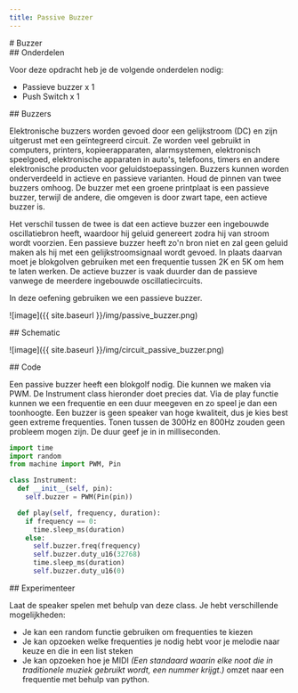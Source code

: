```yaml
---
title: Passive Buzzer
---
```


<div class="header1" id="top" markdown = "1"># Buzzer
</div>

<div class="header2" markdown = "1">## Onderdelen
</div>

Voor deze opdracht heb je de volgende onderdelen nodig:

- Passieve buzzer x 1
- Push Switch x 1

<div class="header2" markdown = "1">## Buzzers
</div>

Elektronische buzzers worden gevoed door een gelijkstroom (DC) en zijn uitgerust met een geïntegreerd circuit. Ze worden veel gebruikt in computers, printers, kopieerapparaten, alarmsystemen, elektronisch speelgoed, elektronische apparaten in auto's, telefoons, timers en andere elektronische producten voor geluidstoepassingen. Buzzers kunnen worden onderverdeeld in actieve en passieve varianten. Houd de pinnen van twee buzzers omhoog. De buzzer met een groene printplaat is een passieve buzzer, terwijl de andere, die omgeven is door zwart tape, een actieve buzzer is.

Het verschil tussen de twee is dat een actieve buzzer een ingebouwde oscillatiebron heeft, waardoor hij geluid genereert zodra hij van stroom wordt voorzien. Een passieve buzzer heeft zo'n bron niet en zal geen geluid maken als hij met een gelijkstroomsignaal wordt gevoed. In plaats daarvan moet je blokgolven gebruiken met een frequentie tussen 2K en 5K om hem te laten werken. De actieve buzzer is vaak duurder dan de passieve vanwege de meerdere ingebouwde oscillatiecircuits.

In deze oefening gebruiken we een passieve buzzer. 

![image]({{ site.baseurl }}/img/passive_buzzer.png)

<div class="header2" markdown = "1">## Schematic
</div>

![image]({{ site.baseurl }}/img/circuit_passive_buzzer.png)

<div class="header2" markdown = "1">## Code
</div>

Een passive buzzer heeft een blokgolf nodig. Die kunnen we maken via PWM. De Instrument class hieronder doet precies dat. Via de play functie kunnen we een frequentie en een duur meegeven en zo speel je dan een toonhoogte. Een buzzer is geen speaker van hoge kwaliteit, dus je kies best geen extreme frequenties. Tonen tussen de 300Hz en 800Hz zouden geen probleem mogen zijn. De duur geef je in in milliseconden.


```python
import time
import random
from machine import PWM, Pin

class Instrument:
  def __init__(self, pin):
    self.buzzer = PWM(Pin(pin))

  def play(self, frequency, duration):
    if frequency == 0:
      time.sleep_ms(duration)
    else:
      self.buzzer.freq(frequency)
      self.buzzer.duty_u16(32768)
      time.sleep_ms(duration)
      self.buzzer.duty_u16(0)
```

<div class="header2" markdown = "1">## Experimenteer
</div>

Laat de speaker spelen met behulp van deze class. Je hebt verschillende mogelijkheden:

- Je kan een random functie gebruiken om frequenties te kiezen
- Je kan opzoeken welke frequenties je nodig hebt voor je melodie naar keuze en die in een list steken
- Je kan opzoeken hoe je MIDI *(Een standaard waarin elke noot die in traditionele muziek gebruikt wordt, een nummer krijgt.)* omzet naar een frequentie met behulp van python.




